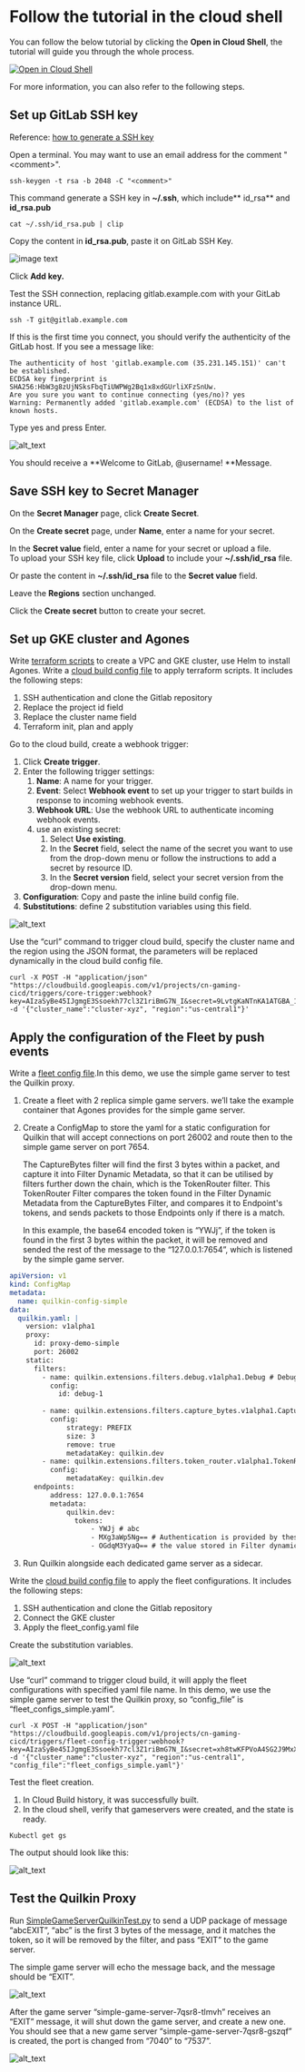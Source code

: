 # Follow the tutorial in the cloud shell
You can follow the below tutorial by clicking the **Open in Cloud Shell**, the tutorial will guide you through the whole process.

[![Open in Cloud Shell](https://gstatic.com/cloudssh/images/open-btn.png)](https://ssh.cloud.google.com/cloudshell/open?cloudshell_git_repo=https://github.com/grogu-gaming/tutorial.git&cloudshell_tutorial=tutorial.md)

For more information, you can also refer to the following steps.

## Set up GitLab SSH key

Reference: [how to generate a SSH key](https://gitlab.endpoints.cn-gaming-cicd.cloud.goog/help/ssh/README#generating-a-new-ssh-key-pair)

Open a terminal. You may want to use an email address for the comment "&lt;comment>".


```
ssh-keygen -t rsa -b 2048 -C "<comment>"
```


This command generate a SSH key in **~/.ssh**, which include** id_rsa** and **id_rsa.pub**


```
cat ~/.ssh/id_rsa.pub ​​| clip
```


Copy the content in **id_rsa.pub**, paste it on GitLab SSH Key.


<img src="https://lh4.googleusercontent.com/F_kptPNQnTFf5NTjfzXmaxJXQiucZ2hNCpmxwwK9JS1A1-ledHV1BL5ATMQyy6eIPQ512ENYGvOgDd1oU2OWFn6hr1dMjGjO5eAq6NXfb_H0ZK7OTD4jXb29Kv1nWxwBn2WlOe1rK2AAvoujprsqxT9abYaw80azflzp1suWOc0TQmxG=s0" alt="image text" title="imae Title" />



Click **Add key.**

Test the SSH connection,  replacing gitlab.example.com with your GitLab instance URL.


```
ssh -T git@gitlab.example.com
```


If this is the first time you connect, you should verify the authenticity of the GitLab host. If you see a message like:


```
The authenticity of host 'gitlab.example.com (35.231.145.151)' can't be established.
ECDSA key fingerprint is SHA256:HbW3g8zUjNSksFbqTiUWPWg2Bq1x8xdGUrliXFzSnUw.
Are you sure you want to continue connecting (yes/no)? yes
Warning: Permanently added 'gitlab.example.com' (ECDSA) to the list of known hosts.
```


Type yes and press Enter.



![alt_text](https://lh6.googleusercontent.com/ZnlcGM-oRd7In2e2Im59_6KDplh0X2GFxmRZ5IWGMs3qdndYh72bft9PwixjuaQ_ZjmVYN2CfcArHX6PveT0dUxJXz1gUNyVRnvghr7WJ_TqGDy-23wCY5iqLw7Mi8YETVs23Cu-8iStUubFYoYfYXZTAVCkDASxQo4y6mQReR_A2m2J=s0 "image_tooltip")


You should receive a **Welcome to GitLab, @username! **Message.


## Save SSH key to Secret Manager

On the **Secret Manager** page, click **Create Secret**.

On the **Create secret** page, under **Name**, enter a name for your secret.

In the **Secret value** field, enter a name for your secret or upload a file. \
To upload your SSH key file, click **Upload** to include your **~/.ssh/id_rsa** file.

Or paste the content in **~/.ssh/id_rsa** file to the **Secret value** field.

Leave the **Regions** section unchanged.

Click the **Create secret** button to create your secret.


## Set up GKE cluster and Agones


Write [terraform scripts](https://gitlab.endpoints.cn-gaming-cicd.cloud.goog/gaming-ci-cd-automation/core/-/blob/main/main.tf) to create a VPC and GKE cluster, use Helm to install Agones.
Write a [cloud build config file](https://gitlab.endpoints.cn-gaming-cicd.cloud.goog/gaming-ci-cd-automation/core/-/blob/main/cloud-build/cloud_build_terraform.yaml) to apply terraform scripts. It includes the following steps:
1. SSH authentication and clone the Gitlab repository
2. Replace the project id field
3. Replace the cluster name field
4. Terraform init, plan and apply

Go to the cloud build, create a webhook trigger:
1. Click **Create trigger**.
2. Enter the following trigger settings:
    1. **Name**: A name for your trigger.
    2. **Event**: Select **Webhook event** to set up your trigger to start builds in response to incoming webhook events.
    3. **Webhook URL**: Use the webhook URL to authenticate incoming webhook events.
    4. use an existing secret:
        1. Select **Use existing**.
        2. In the **Secret** field, select the name of the secret you want to use from the drop-down menu or follow the instructions to add a secret by resource ID.
        3. In the **Secret version** field, select your secret version from the drop-down menu.
3. **Configuration**: Copy and paste the inline build config file.
4. **Substitutions**: define 2 substitution variables using this field.

    
![alt_text](https://lh4.googleusercontent.com/yr0xBiBJC3xn_FxX9OfyCcMilj6bNYHwKmZC-fsMGIeXdcYVQB4VDAwAArolk0mrwM0r9MOVGrq_s_2jJ7y97zcbnpE4XG0fbQjhZIFzJtZ0cUc5EG8XlYSG_n_NJsDNpYGIBImxSnrkAdM1vISA5DROKGiWfzunrdFdbTt5MKybKwBH=s0 "image_tooltip")


Use the “curl” command to trigger cloud build, specify the cluster name and the region  using the JSON format, the parameters will be replaced dynamically in the cloud build config file.

```
curl -X POST -H "application/json" "https://cloudbuild.googleapis.com/v1/projects/cn-gaming-cicd/triggers/core-trigger:webhook?key=AIzaSyBe45IJgmgE3Ssoekh77cl3Z1riBmG7N_I&secret=9LvtgKaNTnKA1ATGBA_167JJPIWynkbB" -d '{"cluster_name":"cluster-xyz", "region":"us-central1"}'
```



## Apply the configuration of the Fleet by push events


Write a [fleet config file](https://gitlab.endpoints.cn-gaming-cicd.cloud.goog/gaming-ci-cd-automation/core/-/blob/main/modules/agones/fleet_configs_simple.yaml).In this demo, we use the simple game server to test the Quilkin proxy. 
1. Create a fleet with 2 replica simple game servers. we’ll take the example container  that Agones provides for the simple game server.
2. Create a ConfigMap to store the yaml for a static configuration for Quilkin that will accept connections on port 26002 and route then to the simple game server on port 7654.
        
    The CaptureBytes filter will find the first 3 bytes within a packet, and capture it into Filter Dynamic Metadata, so that it can be utilised by filters further down the chain, which is the TokenRouter filter. This TokenRouter Filter compares the token found in the Filter Dynamic Metadata from the  CaptureBytes Filter, and compares it to Endpoint's tokens, and sends packets to those Endpoints only if there is a match. 
        
    In this example, the base64 encoded token is “YWJj”, if the token is found in the first 3 bytes within the packet, it will be removed and sended the rest of the message to the “127.0.0.1:7654”, which is listened by the simple game server. 
    
    
```yaml
apiVersion: v1
kind: ConfigMap
metadata:
  name: quilkin-config-simple
data:
  quilkin.yaml: |
    version: v1alpha1
    proxy:
      id: proxy-demo-simple
      port: 26002
    static:
      filters:
        - name: quilkin.extensions.filters.debug.v1alpha1.Debug # Debug filter: every packet will be logged
          config:
            id: debug-1
    
        - name: quilkin.extensions.filters.capture_bytes.v1alpha1.CaptureBytes # Capture and remove the authentication token
          config:
              strategy: PREFIX
              size: 3
              remove: true
              metadataKey: quilkin.dev
        - name: quilkin.extensions.filters.token_router.v1alpha1.TokenRouter
          config:
              metadataKey: quilkin.dev
      endpoints: 
          address: 127.0.0.1:7654
          metadata:
              quilkin.dev:
                tokens:
                    - YWJj # abc
                    - MXg3aWp5Ng== # Authentication is provided by these ids, and matched against 
                    - OGdqM3YyaQ== # the value stored in Filter dynamic metadata
```    
3. Run Quilkin alongside each dedicated game server as a sidecar.

Write the [cloud build config file](https://gitlab.endpoints.cn-gaming-cicd.cloud.goog/gaming-ci-cd-automation/core/-/blob/main/cloud-build/cloud_build_fleet_configs.yaml) to apply the fleet configurations. It includes the following steps:
1. SSH authentication and clone the Gitlab repository
2. Connect the GKE cluster
3. Apply the fleet_config.yaml file

Create the substitution variables.

    

![alt_text](https://lh3.googleusercontent.com/Qv6vlAcIdwEUO23cT8iJJIaM9k6BPVHqHsPyJoj2jXfyA9PAUoQojmq9SdQEhlzQrKVOOehrDrScJlGbpdSPFsspk14NwKmHH-9K6BT-n687iphEXDNTFoxPAmziwspcMVdokZQ901ARvl14wekgpbJIxvlKplgoh-LI8l7STFSqPVNb=s0 "image_tooltip")


Use “curl” command to trigger cloud build, it will apply the fleet configurations with specified yaml file name. In this demo, we use the simple game server to test the Quilkin proxy, so “config_file” is “fleet_configs_simple.yaml”.

```
curl -X POST -H "application/json" "https://cloudbuild.googleapis.com/v1/projects/cn-gaming-cicd/triggers/fleet-config-trigger:webhook?key=AIzaSyBe45IJgmgE3Ssoekh77cl3Z1riBmG7N_I&secret=xh8twKFPVoA4SG2J9MxXY20sxD50EMVd" -d '{"cluster_name":"cluster-xyz", "region":"us-central1", "config_file":"fleet_configs_simple.yaml"}'
```


Test the fleet creation.
1. In Cloud Build history, it was successfully built.
2. In the cloud shell, verify that gameservers were created, and the state is ready.

```
Kubectl get gs
```



The output should look like this:




![alt_text](https://lh6.googleusercontent.com/S9xqnfKxvrsS4rxtHiBE-0DIht0huN0tJo0PfcFJErXkKlBLk-C98qrSQrHG84-xLKn8acuOg1M-OQYp2dD3-xkBBWRBOVL-GYONPnP0sfgK10zKhBUv5eaLjM-Xnya9qd2n7nR0HNNEEHbiRTfYQtt-kuhOlt3u1uk6KBUZLLFzSnW8=s0 "image_tooltip")



## Test the Quilkin Proxy

Run [SimpleGameServerQuilkinTest.py](https://gitlab.endpoints.cn-gaming-cicd.cloud.goog/gaming-ci-cd-automation/core/-/blob/main/QuilkinTest/SimpleGameServerQuilkinTest.py) to send a UDP package of message “abcEXIT”, “abc” is the first 3 bytes of the message, and it matches the token, so it will be removed by the filter, and pass “EXIT” to the game server.

The simple game server will echo the message back, and the message should be “EXIT”.




![alt_text](https://lh6.googleusercontent.com/nRr5fcxSAqIxuu3NFXZUM7SOu_3prci91C2WUTseGl9O0D5bux8vs7OOmefyym9BnqRFsfRfpOTWVrIfzdh6wT6Uof3xOMWz8hJDqEAqcey-WAxYoCGTsQUHcxrgSm3Nwj4tCnf5O4q2AVfIKxRQOkj9DIJifoA6BqsMQYtYmZ8SYQBr=s0 "image_tooltip")


After the game server “simple-game-server-7qsr8-tlmvh” receives an “EXIT” message, it will shut down the game server, and create a new one. You should see that a new game server “simple-game-server-7qsr8-gszqf” is created, the port is changed from “7040” to “7537”.





![alt_text](https://lh6.googleusercontent.com/4j-ItSw0pi-V-7loosXBChW4NMy6TjDOnIDYnSaiyYCVSYBZhnDKu-03ptKH7Mf4GcHiBI9gniTJXcOt-5kW82Z1AYWxric8AVmWezBF3opn99SrC9EXG7qYztiYk9HGG14bm8G9c_DJkL60-wVmr-o1w43vVQDi7O36QbR4LJkJzXN5=s0 "image_tooltip")

